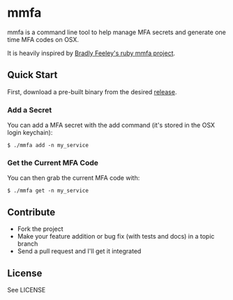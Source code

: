 # mmfa

mmfa is a command line tool to help manage MFA secrets and generate one time MFA codes on OSX.

It is heavily inspired by [Bradly Feeley's ruby mmfa project](https://github.com/bradly/mmfa).

## Quick Start

First, download a pre-built binary from the desired [release](https://github.com/thbishop/mmfa-go/releases).

### Add a Secret

You can add a MFA secret with the add command (it's stored in the OSX login keychain):

```
$ ./mmfa add -n my_service
```

### Get the Current MFA Code

You can then grab the current MFA code with:

```
$ ./mmfa get -n my_service
```

## Contribute
* Fork the project
* Make your feature addition or bug fix (with tests and docs) in a topic branch
* Send a pull request and I'll get it integrated

## License
See LICENSE
